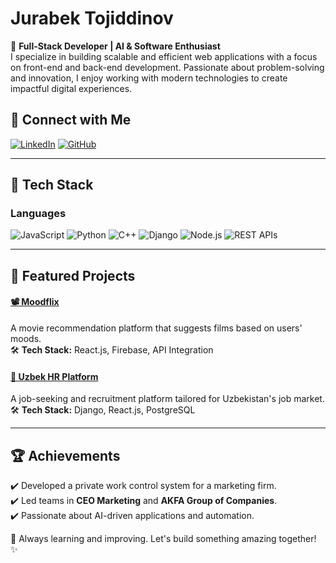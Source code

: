 # Jurabek Tojiddinov

🚀 **Full-Stack Developer | AI & Software Enthusiast**  
I specialize in building scalable and efficient web applications with a focus on front-end and back-end development. Passionate about problem-solving and innovation, I enjoy working with modern technologies to create impactful digital experiences.

## 🔗 Connect with Me  
[![LinkedIn](https://img.shields.io/badge/LinkedIn-0077B5?style=for-the-badge&logo=linkedin&logoColor=white)](https://www.linkedin.com/in/jurabek-tojiddinov-3b8718232/) [![GitHub](https://img.shields.io/badge/GitHub-181717?style=for-the-badge&logo=github&logoColor=white)](https://github.com/Tojiddinov)  


---

## 🚀 Tech Stack  
### **Languages**  
![JavaScript](https://img.shields.io/badge/JavaScript-F7DF1E?style=for-the-badge&logo=javascript&logoColor=black) ![Python](https://img.shields.io/badge/Python-3776AB?style=for-the-badge&logo=python&logoColor=white) ![C++](https://img.shields.io/badge/C++-00599C?style=for-the-badge&logo=c%2B%2B&logoColor=white) ![Django](https://img.shields.io/badge/Django-092E20?style=for-the-badge&logo=django&logoColor=white) ![Node.js](https://img.shields.io/badge/Node.js-43853D?style=for-the-badge&logo=node.js&logoColor=white) ![REST APIs](https://img.shields.io/badge/REST-02569B?style=for-the-badge&logo=rest&logoColor=white)    

---

## 🌟 Featured Projects  
#### [📽 Moodflix](https://github.com/Tojiddinov/Moodflix)  
A movie recommendation platform that suggests films based on users' moods.  
🛠 **Tech Stack:** React.js, Firebase, API Integration  

#### [💼 Uzbek HR Platform](https://github.com/Tojiddinov/uzbek_hr_)  
A job-seeking and recruitment platform tailored for Uzbekistan's job market.  
🛠 **Tech Stack:** Django, React.js, PostgreSQL  

---

## 🏆 Achievements  
✔️ Developed a private work control system for a marketing firm.  
✔️ Led teams in **CEO Marketing** and **AKFA Group of Companies**.  
✔️ Passionate about AI-driven applications and automation.  

🚀 Always learning and improving. Let's build something amazing together! ✨
